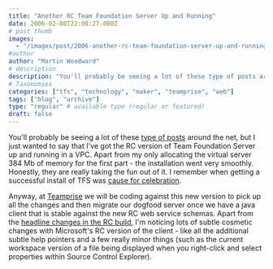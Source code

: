 ```yaml
---
title: "Another RC Team Foundation Server Up and Running"
date: 2006-02-08T22:08:27.000Z
# post thumb
images:
  - "/images/post/2006-another-rc-team-foundation-server-up-and-running.jpg"
#author
author: "Martin Woodward"
# description
description: "You'll probably be seeing a lot of these type of posts around the net, but I just wanted to say that I've got the RC version of Team."
# Taxonomies
categories: ["tfs", "technology", "maker", "teamprise", "web"]
tags: ["blog", "archive"]
type: "regular" # available type (regular or featured)
draft: false
---
```

You'll probably be seeing a lot of these [type of posts](http://blogs.msdn.com/robcaron/archive/2006/02/07/527353.aspx) around the net, but I just wanted to say that I've got the RC version of Team Foundation Server up and running in a VPC.  Apart from my only allocating the virtual server 384 Mb of memory for the first part - the installation went very smoothly.  Honestly, they are really taking the fun out of it.  I remember when getting a successful install of TFS was [cause for celebration](http://www.woodwardweb.com/vsts/000137.html).

Anyway, at [Teamprise](http://www.teamprise.com) we will be coding against this new version to pick up all the changes and then migrate our dogfood server once we have a java client that is stable against the new RC web service schemas.  Apart from the [headline changes in the RC build](http://blogs.msdn.com/jeffbe/archive/2006/01/22/515917.aspx), I'm noticing lots of subtle cosmetic changes with Microsoft's RC version of the client - like all the additional subtle help pointers and a few really minor things (such as the current workspace version of a file being displayed when you right-click and select properties within Source Control Explorer).